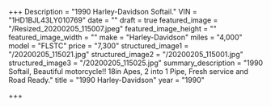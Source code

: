 +++
Description = "1990 Harley-Davidson Softail."
VIN = "1HD1BJL43LY010769"
date = ""
draft = true
featured_image = "/Resized_20200205_115007.jpeg"
featured_image_height = ""
featured_image_width = ""
make = "Harley-Davidson"
miles = "4,000"
model = "FLSTC"
price = "7,300"
structured_image1 = "/20200205_115021.jpg"
structured_image2 = "/20200205_115001.jpg"
structured_image3 = "/20200205_115025.jpg"
summary_description = "1990 Softail, Beautiful motorcycle!! 18in Apes, 2 into 1 Pipe, Fresh service and Road Ready."
title = "1990 Harley-Davidson"
year = "1990"

+++

